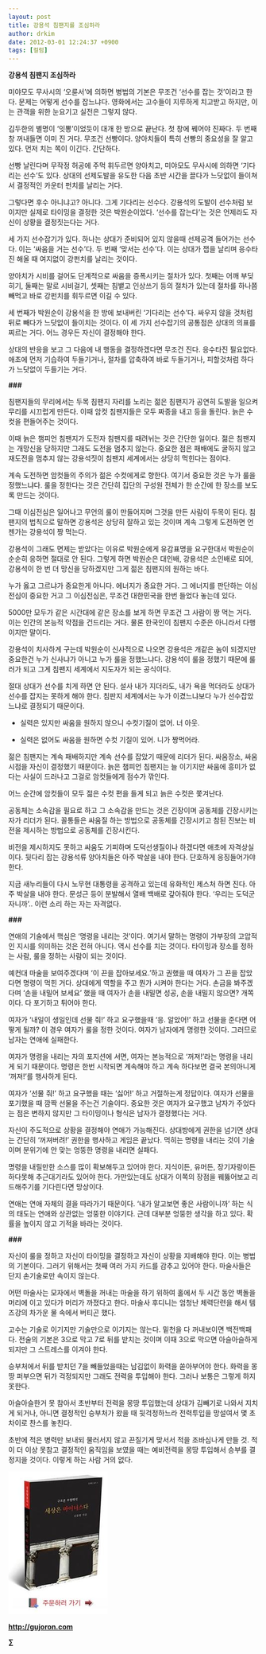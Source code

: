 ```yaml
---
layout: post
title: 강용석 침팬지를 조심하라
author: drkim
date: 2012-03-01 12:24:37 +0900
tags: [컬럼]
---
```

**강용석 침팬지 조심하라** 

미야모도 무사시의 ‘오륜서’에 의하면 병법의 기본은 무조건 ‘선수를 잡는 것’이라고 한다. 문제는 어떻게 선수를 잡느냐다. 영화에서는 고수들이 지루하게 치고받고 하지만, 이는 관객을 위한 눈요기고 실전은 그렇지 않다. 

김두한의 별명이 ‘잇뽕’이었듯이 대개 한 방으로 끝난다. 첫 창에 꿰어야 진짜다. 두 번째 창 꺼내들면 이미 진 거다. 무조건 선빵이다. 양아치들이 특히 선빵의 중요성을 잘 알고 있다. 먼저 치는 쪽이 이긴다. 간단하다. 

선빵 날린다며 무작정 허공에 주먹 휘두르면 양아치고, 미야모도 무사시에 의하면 ‘기다리는 선수’도 있다. 상대의 선제도발을 유도한 다음 초반 시간을 끌다가 느닷없이 들이쳐서 결정적인 카운터 펀치를 날리는 거다. 

그렇다면 후수 아니냐고? 아니다. 그게 기다리는 선수다. 강용석의 도발이 선수처럼 보이지만 실제로 타이밍을 결정한 것은 박원순이었다. ‘선수를 잡는다’는 것은 언제라도 자신이 상황을 결정짓는다는 거다. 

세 가지 선수잡기가 있다. 하나는 상대가 준비되어 있지 않을때 선제공격 들어가는 선수다. 이는 ‘싸움을 거는 선수’다. 두 번째 ‘맞서는 선수’다. 이는 상대가 잽을 날리며 응수타진 해올 때 여지없이 강펀치를 날리는 것이다. 

양아치가 시비를 걸어도 단계적으로 싸움을 증폭시키는 절차가 있다. 첫째는 어깨 부딪히기, 둘째는 말로 시비걸기, 셋째는 침뱉고 인상쓰기 등의 절차가 있는데 절차를 하나쯤 빼먹고 바로 강펀치를 휘두르면 이길 수 있다. 

세 번째가 박원순이 강용석을 한 방에 보내버린 ‘기다리는 선수’다. 싸우지 않을 것처럼 뒤로 빼다가 느닷없이 들이치는 것이다. 이 세 가지 선수잡기의 공통점은 상대의 의표를 찌르는 거다. 어느 경우든 자신이 결정해야 한다. 

상대의 반응을 보고 그 다음에 내 행동을 결정하겠다면 무조건 진다. 응수타진 필요없다. 애초에 먼저 기습하여 두들기거나, 절차를 압축하여 바로 두들기거나, 피할것처럼 하다가 느닷없이 두들기는 거다. 



**\###** 

침팬지들의 무리에서는 두목 침팬지 자리를 노리는 젊은 침팬지가 공연히 도발을 일으켜 무리를 시끄럽게 만든다. 이때 암컷 침팬지들은 모두 짜증을 내고 등을 돌린다. 늙은 수컷을 편들어주는 것이다. 

이때 늙은 챔피언 침팬지가 도전자 침팬지를 때려뉘는 것은 간단한 일이다. 젊은 침팬지는 개망신을 당하지만 그래도 도전을 멈추지 않는다. 중요한 점은 패배에도 굴하지 않고 재도전을 멈추지 않는 강용석짓이 침팬지 세계에서는 상당히 먹힌다는 점이다. 

계속 도전하면 암컷들의 주의가 젊은 수컷에게로 향한다. 여기서 중요한 것은 누가 룰을 정했느냐다. 룰을 정한다는 것은 간단히 집단의 구성원 전체가 한 순간에 한 장소를 보도록 만드는 것이다. 

그때 이심전심은 일어나고 무언의 룰이 만들어지며 그것을 만든 사람이 두목이 된다. 침팬지의 법칙으로 말하면 강용석은 상당히 잘하고 있는 것이며 계속 그렇게 도전하면 언젠가는 강용석이 짱 먹는다. 

강용석이 그래도 면제는 받았다는 이유로 박원순에게 유감표명을 요구한대서 박원순이 순순히 응하면 절대로 안 된다. 그렇게 하면 박원순은 대인배, 강용석은 소인배로 되어, 강용석이 한 번 더 망신을 당하겠지만 그게 젊은 침팬지의 원하는 바다. 

누가 옳고 그르냐가 중요한게 아니다. 에너지가 중요한 거다. 그 에너지를 판단하는 이심전심이 중요한 거고 그 이심전심은, 무조건 대한민국을 한번 들었다 놓는데 있다. 

5000만 모두가 같은 시간대에 같은 장소를 보게 하면 무조건 그 사람이 짱 먹는 거다. 이는 인간의 본능적 약점을 건드리는 거다. 물론 한국인이 침팬지 수준은 아니라서 다행이지만 말이다. 

강용석이 치사하게 구는데 박원순이 신사적으로 나오면 강용석은 개같은 놈이 되겠지만 중요한건 누가 신사냐가 아니고 누가 룰을 정했느냐다. 강용석이 룰을 정했기 때문에 룰러가 되고 그게 침팬지 세계에서 지도자가 되는 공식이다. 

절대 상대가 선수를 치게 하면 안 된다. 설사 내가 지더라도, 내가 욕을 먹더라도 상대가 선수를 잡지는 못하게 해야 한다. 침판지 세계에서는 누가 이겼느냐보다 누가 선수잡았느냐로 결정되기 때문이다. 



* 실력은 있지만 싸움을 원하지 않으니 수컷기질이 없어. 너 아웃.

* 실력은 없어도 싸움을 원하면 수컷 기질이 있어. 니가 짱먹어라. 

젊은 침팬지는 계속 패배하지만 계속 선수를 잡았기 때문에 리더가 된다. 싸움장소, 싸움시점을 자신이 결정했기 때문이다. 늙은 챔피언 침팬지는 늘 이기지만 싸움에 흥미가 없다는 사실이 드러나고 그걸로 암컷들에게 점수가 깎인다. 

어느 순간에 암컷들이 모두 젊은 수컷 편을 들게 되고 늙은 수컷은 쫓겨난다. 

공동체는 소속감을 필요로 하고 그 소속감을 만드는 것은 긴장이며 공동체를 긴장시키는 자가 리더가 된다. 꼴통들은 싸움질 하는 방법으로 공동체를 긴장시키고 참된 진보는 비전을 제시하는 방법으로 공동체를 긴장시킨다. 

비전을 제시하지도 못하고 싸움도 기피하며 도덕선생질이나 하겠다면 애초에 자격상실이다. 뒷다리 잡는 강용석류 양아치들은 아주 박살을 내야 한다. 단호하게 응징들어가야 한다. 

지금 새누리들이 다시 노무현 대통령을 공격하고 있는데 유화적인 제스처 하면 진다. 아주 박살을 내야 한다. 문성근 등이 분발해서 열배 백배로 갚아줘야 한다. ‘우리는 도덕군자니까’.. 이런 소리 하는 자는 자격없다. 



**\###** 

연애의 기술에서 핵심은 ‘명령을 내리는 것’이다. 여기서 말하는 명령이 가부장의 고압적인 지시를 의미하는 것은 전혀 아니다. 역시 선수를 치는 것이다. 타이밍과 장소를 정하는 사람, 룰을 정하는 사람이 되는 것이다. 

예컨대 마술을 보여주겠다며 ‘이 끈을 잡아보세요.’하고 권했을 때 여자가 그 끈을 잡았다면 명령이 먹힌 거다. 상대에게 역할을 주고 뭔가 시켜야 한다는 거다. 손금을 봐주겠다며 ‘손을 내밀어 보세요’ 했을 때 여자가 손을 내밀면 성공, 손을 내밀지 않으면? 개쪽이다. 다 포기하고 튀어야 한다. 

여자가 ‘내일이 생일인데 선물 줘!’ 하고 요구했을때 ‘응. 알았어!’ 하고 선물을 준다면 어떻게 될까? 이 경우 여자가 룰을 정한 것이다. 여자가 남자에게 명령한 것이다. 그러므로 남자는 연애에 실패한다. 

여자가 명령을 내리는 자의 포지션에 서면, 여자는 본능적으로 ‘꺼져!’라는 명령을 내리게 되기 때문이다. 명령은 한번 시작되면 계속해야 하고 계속 하다보면 결국 본의아니게 ‘꺼져!’를 행사하게 된다. 

여자가 ‘선물 줘!’ 하고 요구했을 때는 ‘싫어!’ 하고 거절하는게 정답이다. 여자가 선물을 포기했을 때 깜짝 선물을 주는건 기술이다. 중요한 것은 여자가 요구했고 남자가 주었다는 점은 변하지 않지만 그 타이밍이나 형식은 남자가 결정했다는 거다. 

자신이 주도적으로 상황을 결정해야 연애가 가능해진다. 상대방에게 권한을 넘기면 상대는 간단히 ‘꺼져버려!’ 권한을 행사하고 게임은 끝났다. 먹히는 명령을 내리는 것이 기술이며 분위기에 안 맞는 엉뚱한 명령을 내리면 실패다. 

명령을 내릴만한 소스를 많이 확보해두고 있어야 한다. 지식이든, 유머든, 장기자랑이든 하다못해 추근대기라도 있어야 한다. 가만있는데도 상대가 이쪽의 장점을 꿰뚫어보고 리드해주기를 기다린다면 망상이다. 

연애는 연애 자체의 결을 따라가기 때문이다. ‘내가 알고보면 좋은 사람이니까’ 하는 식의 태도는 연애와 상관없는 엉뚱한 이야기다. 근데 대부분 엉뚱한 생각을 하고 있다. 확률을 높이지 않고 기적을 바라는 것이다. 



**\###** 

자신이 룰을 정하고 자신이 타이밍을 결정하고 자신이 상황을 지배해야 한다. 이는 병법의 기본이다. 그러기 위해서는 첫째 여러 가지 카드를 감추고 있어야 한다. 마술사들은 단지 손기술로만 속이지 않는다. 

어떤 마술사는 모자에서 벽돌을 꺼내는 마술을 하기 위하여 홀에서 두 시간 동안 벽돌을 머리에 이고 있다가 머리가 까졌다고 한다. 마술사 후디니는 엄청난 체력단련을 해서 템즈강의 차가운 물 속에서 버티곤 했다. 

고수는 기술로 이기지만 기술만으로 이기지는 않는다. 밑천을 다 꺼내보이면 백전백패다. 전술의 기본은 3으로 막고 7로 뒤를 받치는 것이며 이때 3으로 막으면 아슬아슬하게 되지만 그 스트레스를 이겨야 한다. 

승부처에서 뒤를 받치던 7을 빼들었을때는 남김없이 화력을 쏟아부어야 한다. 화력을 몽땅 퍼부으면 뒤가 걱정되지만 그래도 전력을 투입해야 한다. 그러나 보통은 그렇게 하지 못한다. 

아슬아슬한거 못 참아서 초반부터 전력을 몽땅 투입했는데 상대가 김빼기로 나와서 지치게 되거나, 아니면 결정적인 승부처가 왔을 때 뒷걱정하느라 전력투입을 망설여서 몇 초 차이로 찬스를 놓친다. 



초반에 적은 병력만 보내되 물러서지 않고 끈질기게 맞서서 적을 조바심나게 만들 것. 적이 더 이상 못참고 결정적인 움직임을 보였을 때는 예비전력을 몽땅 투입해서 승부를 결정지을 것이다. 이렇게 하는 사람 거의 없다.















![](/files/attach/images/198/668/222/0.JPG)


  






**http://gujoron.com**  


**∑**